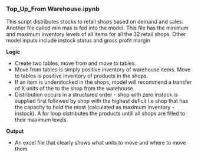 ### Top_Up_From Warehouse.ipynb ###
This script distributes stocks to retail shops based on demand and sales. Another file called min max is fed into the model. This file has the minimum and maximum inventory levels of all items for all the 32 retail shops. 
Other model inputs include instock status and gross profit margin

**Logic**
 - Create two tables, move from and move to tables.
 - Move from tables is simply positive inventory of warehouse items. Move to tables is positive inventory of products in the shops.
 - If an item is understocked in the shops, model will recommend a transfer of X units of the to the shop from the warehouse.
 - Distribution occurs in a structured order - shop with zero instock is supplied first followed by shop with the highest deficit i.e shop that has the capacity to hold the most (calculated as maximum inventory - instock). A for loop distributes the products untill all shops are filled to their maximum levels.
   
**Output**
- An excel file that clearly shows what units to move and where to move them.
